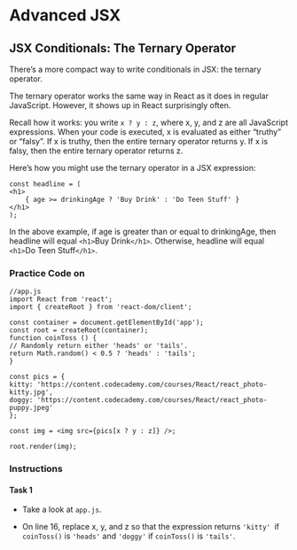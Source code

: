 # Advanced JSX
## JSX Conditionals: The Ternary Operator

There’s a more compact way to write conditionals in JSX: the ternary operator.

The ternary operator works the same way in React as it does in regular JavaScript. However, it shows up in React surprisingly often.

Recall how it works: you write `x ? y : z`, where x, y, and z are all JavaScript expressions. When your code is executed, x is evaluated as either “truthy” or “falsy”. If x is truthy, then the entire ternary operator returns y. If x is falsy, then the entire ternary operator returns z.

Here’s how you might use the ternary operator in a JSX expression:

    const headline = (
    <h1>
        { age >= drinkingAge ? 'Buy Drink' : 'Do Teen Stuff' }
    </h1>
    );

In the above example, if age is greater than or equal to drinkingAge, then headline will equal `<h1>`Buy Drink`</h1>`. Otherwise, headline will equal `<h1>`Do Teen Stuff`</h1>`.

### Practice Code on

    //app.js
    import React from 'react';
    import { createRoot } from 'react-dom/client';

    const container = document.getElementById('app');
    const root = createRoot(container);
    function coinToss () {
    // Randomly return either 'heads' or 'tails'.
    return Math.random() < 0.5 ? 'heads' : 'tails';
    }

    const pics = {
    kitty: 'https://content.codecademy.com/courses/React/react_photo-kitty.jpg',
    doggy: 'https://content.codecademy.com/courses/React/react_photo-puppy.jpeg'
    };

    const img = <img src={pics[x ? y : z]} />;

    root.render(img);


### Instructions

#### Task 1

- Take a look at `app.js`.

- On line 16, replace x, y, and z so that the expression returns `'kitty' `if `coinToss()` is `'heads'` and `'doggy'` if `coinToss()` is `'tails'`.
